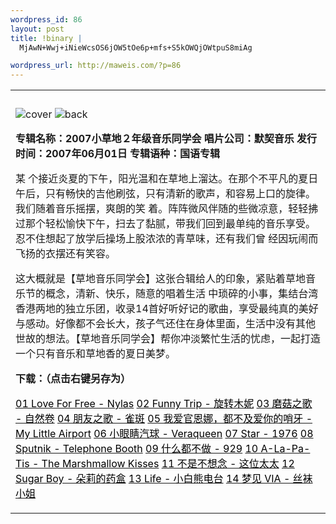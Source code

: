 ```yaml
--- 
wordpress_id: 86
layout: post
title: !binary |
  MjAwN+Wwj+iNieWcsOS6jOW5tOe6p+mfs+S5kOWQjOWtpuS8miAg

wordpress_url: http://maweis.com/?p=86
---
```


<table class="diary_bg1" border="0" cellpadding="3" cellspacing="3" width="100%">
<tr>
<td class="diary_title_td" align="left">&nbsp;</td>
</tr>
<tr>
<td class="font_diary" align="left"><img src="http://images.blogcn.com/2007/7/5/9/qijiong_child,20070705214503701.jpg" alt="cover" border="0" />
<img src="http://images.blogcn.com/2007/7/5/9/qijiong_child,20070705214458161.jpg" alt="back" border="0" />

<strong>专辑名称：2007小草地２年级音乐同学会
唱片公司：默契音乐
发行时间：2007年06月01日
专辑语种：国语专辑

</strong>某 个接近炎夏的下午，阳光温和在草地上溜达。在那个不平凡的夏日午后，只有畅快的吉他刷弦，只有清新的歌声，和容易上口的旋律。我们随着音乐摇摆，爽朗的笑 着。阵阵微风伴随的些微凉意，轻轻拂过那个轻松愉快下午，扫去了黏腻，带我们回到最单纯的音乐享受。忍不住想起了放学后操场上股浓浓的青草味，还有我们曾 经因玩闹而飞扬的衣摆还有笑容。

这大概就是【草地音乐同学会】这张合辑给人的印象，紧贴着草地音乐节的概念，清新、快乐，随意的唱着生活 中琐碎的小事，集结台湾香港两地的独立乐团，收录14首好听好记的歌曲，享受最纯真的美好与感动。好像都不会长大，孩子气还住在身体里面，生活中没有其他 世故的想法。【草地音乐同学会】帮你冲淡繁忙生活的忧虑，一起打造一个只有音乐和草地香的夏日美梦。

<strong>下载：（点击右键另存为）</strong>

<a href="http://www.aiyouli.cn/music/%E5%B0%8F%E8%8D%89%E5%9C%B0%E4%BA%8C%E5%B9%B4%E7%BA%A7%E9%9F%B3%E4%B9%90%E5%90%8C%E5%AD%A6%E4%BC%9A/Love%20For%20Free.mp3" target="_blank"><font color="#000000">01 Love For Free - Nylas</font></a>
<a href="http://www.aiyouli.cn/music/%E5%B0%8F%E8%8D%89%E5%9C%B0%E4%BA%8C%E5%B9%B4%E7%BA%A7%E9%9F%B3%E4%B9%90%E5%90%8C%E5%AD%A6%E4%BC%9A/Funny%20Trip.mp3" target="_blank"><font color="#000000">02 Funny Trip - 旋转木妮</font></a>
<a href="http://www.aiyouli.cn/music/%E5%B0%8F%E8%8D%89%E5%9C%B0%E4%BA%8C%E5%B9%B4%E7%BA%A7%E9%9F%B3%E4%B9%90%E5%90%8C%E5%AD%A6%E4%BC%9A/%E7%A3%A8%E8%8F%87%E4%B9%8B%E6%AD%8C.mp3" target="_blank"><font color="#000000">03 磨菇之歌 - 自然卷</font></a>
<a href="http://www.aiyouli.cn/music/%E5%B0%8F%E8%8D%89%E5%9C%B0%E4%BA%8C%E5%B9%B4%E7%BA%A7%E9%9F%B3%E4%B9%90%E5%90%8C%E5%AD%A6%E4%BC%9A/%E6%9C%8B%E5%8F%8B%E4%B9%8B%E6%AD%8C.mp3" target="_blank"><font color="#000000">04 朋友之歌 - 雀斑</font></a>
<a href="http://www.aiyouli.cn/music/%E5%B0%8F%E8%8D%89%E5%9C%B0%E4%BA%8C%E5%B9%B4%E7%BA%A7%E9%9F%B3%E4%B9%90%E5%90%8C%E5%AD%A6%E4%BC%9A/%E6%88%91%E7%88%B1%E5%AE%98%E6%81%A9%E5%A8%9C%EF%BC%8C%E9%83%BD%E4%B8%8D%E5%8F%8A%E7%88%B1%E4%BD%A0%E7%9A%84%E5%93%A8%E7%89%99.mp3" target="_blank"><font color="#000000">05 我爱官恩娜，都不及爱你的哨牙 - My Little Airport</font></a>
<a href="http://www.aiyouli.cn/music/%E5%B0%8F%E8%8D%89%E5%9C%B0%E4%BA%8C%E5%B9%B4%E7%BA%A7%E9%9F%B3%E4%B9%90%E5%90%8C%E5%AD%A6%E4%BC%9A/%E5%B0%8F%E7%9C%BC%E7%9D%9B%E6%B1%BD%E7%90%83.mp3" target="_blank"><font color="#000000">06 小眼睛汽球 - Veraqueen</font></a>
<a href="http://www.aiyouli.cn/music/%E5%B0%8F%E8%8D%89%E5%9C%B0%E4%BA%8C%E5%B9%B4%E7%BA%A7%E9%9F%B3%E4%B9%90%E5%90%8C%E5%AD%A6%E4%BC%9A/Star.mp3" target="_blank"><font color="#000000">07 Star - 1976</font></a>
<a href="http://www.aiyouli.cn/music/%E5%B0%8F%E8%8D%89%E5%9C%B0%E4%BA%8C%E5%B9%B4%E7%BA%A7%E9%9F%B3%E4%B9%90%E5%90%8C%E5%AD%A6%E4%BC%9A/Sputnik.mp3" target="_blank"><font color="#000000">08 Sputnik - Telephone Booth</font></a>
<a href="http://www.aiyouli.cn/music/%E5%B0%8F%E8%8D%89%E5%9C%B0%E4%BA%8C%E5%B9%B4%E7%BA%A7%E9%9F%B3%E4%B9%90%E5%90%8C%E5%AD%A6%E4%BC%9A/%E4%BB%80%E4%B9%88%E9%83%BD%E4%B8%8D%E5%81%9A.mp3" target="_blank"><font color="#000000">09 什么都不做 - 929</font></a>
<a href="http://www.aiyouli.cn/music/%E5%B0%8F%E8%8D%89%E5%9C%B0%E4%BA%8C%E5%B9%B4%E7%BA%A7%E9%9F%B3%E4%B9%90%E5%90%8C%E5%AD%A6%E4%BC%9A/A%20La%20Pa%20Tis.mp3" target="_blank"><font color="#000000">10 A-La-Pa-Tis - The Marshmallow Kisses</font></a>
<a href="http://www.aiyouli.cn/music/%E5%B0%8F%E8%8D%89%E5%9C%B0%E4%BA%8C%E5%B9%B4%E7%BA%A7%E9%9F%B3%E4%B9%90%E5%90%8C%E5%AD%A6%E4%BC%9A/%E4%B8%8D%E6%98%AF%E4%B8%8D%E6%83%B3%E5%BF%B5.mp3" target="_blank"><font color="#000000">11 不是不想念 - 这位太太</font></a>
<a href="http://www.aiyouli.cn/music/%E5%B0%8F%E8%8D%89%E5%9C%B0%E4%BA%8C%E5%B9%B4%E7%BA%A7%E9%9F%B3%E4%B9%90%E5%90%8C%E5%AD%A6%E4%BC%9A/Sugar%20Boy.mp3" target="_blank"><font color="#000000">12 Sugar Boy - 朵莉的药盒</font></a>
<a href="http://www.aiyouli.cn/music/%E5%B0%8F%E8%8D%89%E5%9C%B0%E4%BA%8C%E5%B9%B4%E7%BA%A7%E9%9F%B3%E4%B9%90%E5%90%8C%E5%AD%A6%E4%BC%9A/Life.mp3" target="_blank"><font color="#000000">13 Life - 小白熊电台</font></a>
<a href="http://www.aiyouli.cn/music/%E5%B0%8F%E8%8D%89%E5%9C%B0%E4%BA%8C%E5%B9%B4%E7%BA%A7%E9%9F%B3%E4%B9%90%E5%90%8C%E5%AD%A6%E4%BC%9A/%E6%A2%A6%E8%A7%81%20VIA.mp3" target="_blank"><font color="#000000">14 梦见 VIA - 丝袜小姐</font></a></td>
</tr>
</table>
